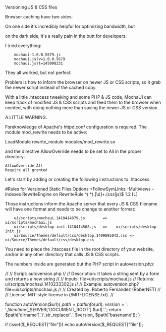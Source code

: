 Versioning JS & CSS files

  Browser caching have two sides:

  On one side it's incredibly helpful for optimizing bandwidth, but

  on the dark side, it's a really pain in the butt for developers.
  
  I tried everything:
  
        mochaui-1.0.0.5679.js
        mochaui.js?v=1.0.0.5679
        mochaui.js?t=145098231
  
  They all worked, but not perfect.
  
  Problem is how to inform the browser on newer JS or CSS scripts,
  so it grab the newer script instead of the cached copy.
  
  With a little .htaccess tweeking and some PHP & JS code, MochaUI
  can keep track of modified JS & CSS scripts and feed them to the
  browser when needed, with doing nothing more than saving the newer
  JS or CSS version.
  
  A LITTLE WARNING.
  
  Foreknowledge of Apache's httpd.conf configuration
  is required. The module mod_rewrite needs to be active:
  
  LoadModule rewrite_module     modules/mod_rewrite.so
  
  and the directive AllowOverride needs to be set to All in the
  proper directory:
  
    AllowOverride All
    Require all granted
  </Directory>
  
  
  Let's start by adding or creating the following instructions to .htaccess:
  
  #Rules for Versioned Static Files
  Options +FollowSymLinks -Multiviews -Indexes
  RewriteEngine on
  RewriteRule ^(.*)\.[\d]+\.(css|js)$ $1.$2 [L]

  Those instructions inform the Apache server that every JS & CSS filename
  will have one format and needs to be change to another format:
  
        ui/scripts/mochaui.1410414879.js        =>    ui/scripts/mochaui.js
        ui/scripts/desktop-init.1410414508.js   =>    ui/scripts/desktop-init.js
        ui/Source/Themes/default/css/desktop.1409895042.css => ui/Source/Themes/default/css/desktop.css
  
  You need to place the .htaccess file in the root directory of your website, and/or in any other directory
  that calls JS & CSS scripts.
  
  The numbers inside are generated but the PHP script in autoversion.php:
  
  //
  // Script: autoversion.php
  //
  // Description: It takes a string sent by a form and returns a new string
  //
  // Inputs: file=ui/scripts/mochaui.js
  // Returns: ui/scripts/mochaui.1410233302.js
  //
  // Example: autoversion.php?file=ui/scripts/mochaui.js
  //
  // Created by: Roberto Fernandez (RoberNET)
  //
  // License: MIT-style license in (/MIT-LICENSE.txt).
  //

  function autoVersion($url){
        $path = pathinfo($url);
        $version = '.'.filemtime($_SERVER['DOCUMENT_ROOT'].$url).'.';
        return $path['dirname'].'/'.str_replace('.', $version, $path['basename']);
  }

  if (isset($_REQUEST["file"])) echo autoVersion($_REQUEST["file"]);

  
  
  
  
  
